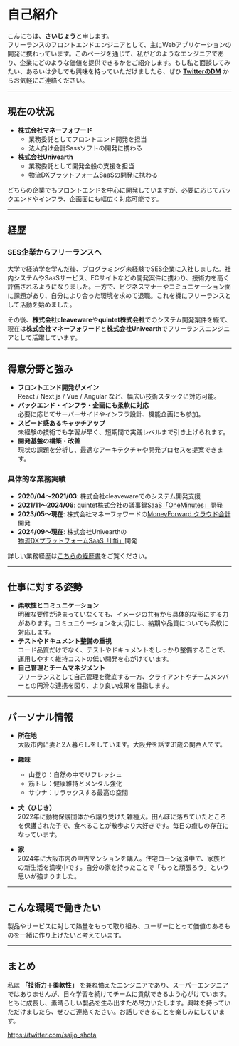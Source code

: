 # 自己紹介

こんにちは、**さいじょう**と申します。  
フリーランスのフロントエンドエンジニアとして、主にWebアプリケーションの開発に携わっています。このページを通じて、私がどのようなエンジニアであり、企業にどのような価値を提供できるかをご紹介します。もし私と面談してみたい、あるいは少しでも興味を持っていただけましたら、ぜひ **[TwitterのDM](https://twitter.com/saijo_shota)** からお気軽にご連絡ください。

---

## 現在の状況

- **株式会社マネーフォワード**  
  - 業務委託としてフロントエンド開発を担当
  - 法人向け会計Sassソフトの開発に携わる
- **株式会社Univearth**
  - 業務委託として開発全般の支援を担当
  - 物流DXプラットフォームSaaSの開発に携わる  

どちらの企業でもフロントエンドを中心に開発していますが、必要に応じてバックエンドやインフラ、企画面にも幅広く対応可能です。

---

## 経歴

### SES企業からフリーランスへ
大学で経済学を学んだ後、プログラミング未経験でSES企業に入社しました。社内システムやSaaSサービス、ECサイトなどの開発案件に携わり、技術力を高く評価されるようになりました。一方で、ビジネスマナーやコミュニケーション面に課題があり、自分により合った環境を求めて退職。これを機にフリーランスとして活動を始めました。

その後、**株式会社cleaveware**や**quintet株式会社**でのシステム開発案件を経て、現在は**株式会社マネーフォワード**と**株式会社Univearth**でフリーランスエンジニアとして活躍しています。

---

## 得意分野と強み

- **フロントエンド開発がメイン**  
  React / Next.js / Vue / Angular など、幅広い技術スタックに対応可能。  
- **バックエンド・インフラ・企画にも柔軟に対応**  
  必要に応じてサーバーサイドやインフラ設計、機能企画にも参加。  
- **スピード感あるキャッチアップ**  
  未経験の技術でも学習が早く、短期間で実践レベルまで引き上げられます。  
- **開発基盤の構築・改善**  
  現状の課題を分析し、最適なアーキテクチャや開発プロセスを提案できます。  

### 具体的な業務実績

- **2020/04〜2021/03**: 株式会社cleavewareでのシステム開発支援  
- **2021/11〜2024/06**: quintet株式会社の[議事録SaaS「OneMinutes」](https://one-minutes.com/)開発  
- **2023/05〜現在**: 株式会社マネーフォワードの[MoneyForward クラウド会計](https://biz.moneyforward.com/accounting/)開発  
- **2024/09〜現在**: 株式会社Univearthの[物流DXプラットフォームSaaS「lifti」](https://www.lifti.jp/carriers)開発  

詳しい業務経歴は[こちらの経歴書](https://www.systemya-saijo.com/career)をご覧ください。

---

## 仕事に対する姿勢

- **柔軟性とコミュニケーション**  
  明確な要件が決まっていなくても、イメージの共有から具体的な形にする力があります。コミュニケーションを大切にし、納期や品質についても柔軟に対応します。  
- **テストやドキュメント整備の重視**  
  コード品質だけでなく、テストやドキュメントをしっかり整備することで、運用しやすく維持コストの低い開発を心がけています。  
- **自己管理とチームマネジメント**  
  フリーランスとして自己管理を徹底する一方、クライアントやチームメンバーとの円滑な連携を図り、より良い成果を目指します。

---

## パーソナル情報

- **所在地**  
  大阪市内に妻と2人暮らしをしています。大阪弁を話す31歳の関西人です。

- **趣味**  
  - 山登り：自然の中でリフレッシュ  
  - 筋トレ：健康維持とメンタル強化  
  - サウナ：リラックスする最高の空間  

- **犬（ひじき）**  
  2022年に動物保護団体から譲り受けた雑種犬。田んぼに落ちていたところを保護された子で、食べることが散歩より大好きです。毎日の癒しの存在になっています。

- **家**  
  2024年に大阪市内の中古マンションを購入。住宅ローン返済中で、家族との新生活を満喫中です。自分の家を持ったことで「もっと頑張ろう」という思いが強まりました。

---

## こんな環境で働きたい

製品やサービスに対して熱量をもって取り組み、ユーザーにとって価値のあるものを一緒に作り上げたいと考えています。

---

## まとめ

私は **「技術力＋柔軟性」** を兼ね備えたエンジニアであり、スーパーエンジニアではありませんが、日々学習を続けてチームに貢献できるよう心がけています。ともに成長し、素晴らしい製品を生み出すため尽力いたします。興味を持っていただけましたら、ぜひご連絡ください。お話しできることを楽しみにしています。

https://twitter.com/saijo_shota
